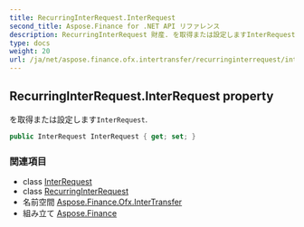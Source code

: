 ```yaml
---
title: RecurringInterRequest.InterRequest
second_title: Aspose.Finance for .NET API リファレンス
description: RecurringInterRequest 財産. を取得または設定しますInterRequest.
type: docs
weight: 20
url: /ja/net/aspose.finance.ofx.intertransfer/recurringinterrequest/interrequest/
---
```

## RecurringInterRequest.InterRequest property

を取得または設定します`InterRequest`.

```csharp
public InterRequest InterRequest { get; set; }
```

### 関連項目

* class [InterRequest](../../interrequest/)
* class [RecurringInterRequest](../)
* 名前空間 [Aspose.Finance.Ofx.InterTransfer](../../recurringinterrequest/)
* 組み立て [Aspose.Finance](../../../)


